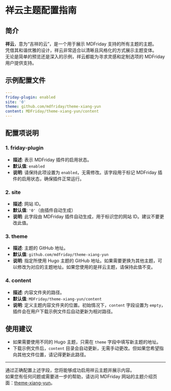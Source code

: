 # 祥云主题配置指南

## 简介

**祥云**，意为“吉祥的云”，是一个用于展示 MDFriday 支持的所有主题的主题。  
凭借其和谐优雅的设计，祥云非常适合以清晰且风格化的方式展示主题变体。  
无论是简单的预览还是深入的示例，祥云都能为寻求灵感和定制选项的 MDFriday 用户提供支持。

## 示例配置文件

```yaml
---
friday-plugin: enabled
site: '0'
theme: github.com/mdfriday/theme-xiang-yun
content: MDFriday/theme-xiang-yun/content
---
```

## 配置项说明

### 1. **friday-plugin**
- **描述**: 表示 MDFriday 插件的启用状态。
- **默认值**: `enabled`
- **说明**: 请保持此项设置为 `enabled`，无需修改。该字段用于标记 MDFriday 插件的启用状态，确保插件正常运行。

### 2. **site**
- **描述**: 网站 ID。
- **默认值**: `'0'`（由插件自动生成）
- **说明**: 此字段由 MDFriday 插件自动生成，用于标识您的网站 ID。建议不要更改此值。

### 3. **theme**
- **描述**: 主题的 GitHub 地址。
- **默认值**: `github.com/mdfriday/theme-xiang-yun`
- **说明**: 指定所使用 Hugo 主题的 GitHub 地址。如果需要更换为其他主题，可以修改为对应的主题地址。如果您使用的是祥云主题，请保持此值不变。

### 4. **content**
- **描述**: 内容文件夹的路径。
- **默认值**: `MDFriday/theme-xiang-yun/content`
- **说明**: 定义主题内容文件夹的位置。初始情况下，`content` 字段设置为 `empty`，插件会在用户下载示例文件后自动更新为相对路径。

## 使用建议
- 如果需要使用不同的 Hugo 主题，只需在 `theme` 字段中填写新主题的地址。
- 下载示例文件后，`content` 目录会自动更新，无需手动更改。但如果您希望指向其他文件位置，请记得更新此路径。

---

通过正确配置上述字段，您将能够成功启用祥云主题并展示内容。  
如果您有任何问题或需要进一步的帮助，请访问 MDFriday 网站的主题介绍页面：[theme-xiang-yun](https://themes.mdfriday.com/theme-xiang-yun)。